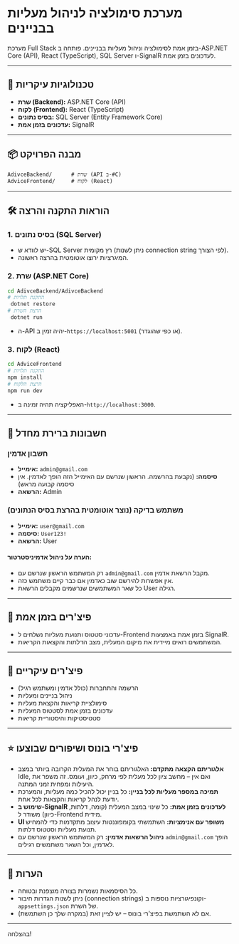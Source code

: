 # מערכת סימולציה לניהול מעליות בבניינים

מערכת Full Stack בזמן אמת לסימולציה וניהול מעליות בבניינים. פותחה ב-ASP.NET Core (API), React (TypeScript), SQL Server ו-SignalR לעדכונים בזמן אמת.

---

## 🚀 טכנולוגיות עיקריות
- **שרת (Backend):** ASP.NET Core (API)
- **לקוח (Frontend):** React (TypeScript)
- **בסיס נתונים:** SQL Server (Entity Framework Core)
- **עדכונים בזמן אמת:** SignalR

---

## 📦 מבנה הפרויקט

```
AdivceBackend/      # שרת (API ב-#C)
AdviceFrontend/     # לקוח (React)
```

---

## 🛠️ הוראות התקנה והרצה

### 1. בסיס נתונים (SQL Server)
- יש לוודא ש-SQL Server רץ מקומית (ניתן לשנות connection string לפי הצורך).
- המיגרציות ירוצו אוטומטית בהרצה ראשונה.

### 2. שרת (ASP.NET Core)
```bash
cd AdivceBackend/AdivceBackend
# התקנת תלויות
 dotnet restore
# הרצת השרת
 dotnet run
```
- ה-API יהיה זמין ב-`https://localhost:5001` (או כפי שהוגדר).

### 3. לקוח (React)
```bash
cd AdviceFrontend
# התקנת תלויות
npm install
# הרצת הלקוח
npm run dev
```
- האפליקציה תהיה זמינה ב-`http://localhost:3000`.

---

## 👤 חשבונות ברירת מחדל

### חשבון אדמין
- **אימייל:** `admin@gmail.com`
- **סיסמה:** (נקבעת בהרשמה. הראשון שנרשם עם האימייל הזה הופך לאדמין. אין סיסמה קבועה מראש)
- **הרשאה:** Admin

### משתמש בדיקה (נוצר אוטומטית בהרצת בסיס הנתונים)
- **אימייל:** `user@gmail.com`
- **סיסמה:** `User123!`
- **הרשאה:** User

#### הערה על ניהול אדמיניסטרטור:
- רק המשתמש הראשון שנרשם עם `admin@gmail.com` מקבל הרשאת אדמין.
- אין אפשרות להירשם שוב כאדמין אם כבר קיים משתמש כזה.
- כל שאר המשתמשים שנרשמים מקבלים הרשאת User רגילה.

---

## 🔄 פיצ'רים בזמן אמת
- עדכוני סטטוס ותנועת מעליות נשלחים ל-Frontend בזמן אמת באמצעות SignalR.
- המשתמשים רואים מיידית את מיקום המעלית, מצב הדלתות והקצאות הקריאות.

---

## 🏢 פיצ'רים עיקריים
- הרשמה והתחברות (כולל אדמין ומשתמש רגיל)
- ניהול בניינים ומעליות
- סימולציית קריאות והקצאת מעליות
- עדכונים בזמן אמת לסטטוס המעליות
- סטטיסטיקות והיסטוריית קריאות

---

## ⭐ פיצ'רי בונוס ושיפורים שבוצעו
- **אלגוריתם הקצאה מתקדם:**  האלגוריתם בוחר את המעלית הקרובה ביותר במצב Idle, ואם אין – מחשב ציון לכל מעלית לפי מרחק, כיוון, ועומס. זה משפר את היעילות ומפחית זמני המתנה.
- **תמיכה במספר מעליות לכל בניין:**  כל בניין יכול להכיל כמה מעליות, והמערכת יודעת לנהל קריאות והקצאות לכל אחת.
- **שימוש ב-SignalR לעדכונים בזמן אמת:**  כל שינוי במצב המעלית (קומה, דלתות, כיוון) משודר ל-Frontend מידית.
- **UI משופר עם אנימציות:**  השתמשתי בקומפוננטות עיצוב מתקדמות כדי להמחיש תנועת מעליות וסטטוס דלתות.
- **ניהול הרשאות אדמין:**  רק המשתמש הראשון שנרשם עם `admin@gmail.com` הופך לאדמין, וכל השאר משתמשים רגילים.

---

## 📝 הערות
- כל הסיסמאות נשמרות בצורה מוצפנת ובטוחה.
- ניתן לשנות הגדרות חיבור (connection strings) וקונפיגורציות נוספות ב-`appsettings.json` של השרת.
- אם לא השתמשת בפיצ'רי בונוס – יש לציין זאת (במקרה שלך כן השתמשת).

---

בהצלחה! 
